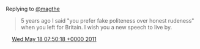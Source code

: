 Replying to [@magthe](https://twitter.com/magthe/status/70715605812125696)

> 5 years ago I said "you prefer fake politeness over honest rudeness" when you left for Britain\. I wish you a new speech to live by\.

<img src="../../media/tweet.ico" width="12" /> [Wed May 18 07:50:18 +0000 2011](https://twitter.com/DromerDenker/status/70758091586674688)